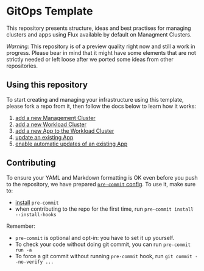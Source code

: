 # GitOps Template

This repository presents structure, ideas and best practises for managing clusters and apps
using Flux available by default on Managment Clusters.

*Warning:* This repository is of a preview quality right now and still a work in progress.
Please bear in mind that it might have some elements that are not strictly needed or left
loose after we ported some ideas from other repositories.

## Using this repository

To start creating and managing your infrastructure using this template, please
fork a repo from it, then follow the docs below to learn how it works:

1. [add a new Management Cluster](./docs/add_mc.md)
2. [add a new Workload Cluster](./docs/add_wc.md)
3. [add a new App to the Workload Cluster](./docs/add_appcr.md)
4. [update an existing App](./docs/update_appcr.md)
5. [enable automatic updates of an existing App](./docs/automatic_updates_appcr.md)

## Contributing

To ensure your YAML and Markdown formatting is OK even before you push to the repository,
we have prepared [`pre-commit` config](.pre-commit-config.yaml). To use it, make sure to:

- [install](https://pre-commit.com/#install) `pre-commit`
- when contributing to the repo for the first time, run `pre-commit install --install-hooks`

Remember:

- `pre-commit` is optional and opt-in: you have to set it up yourself.
- To check your code without doing git commit, you can run `pre-commit run -a`
- To force a git commit without running `pre-commit` hook, run `git commit --no-verify ...`

